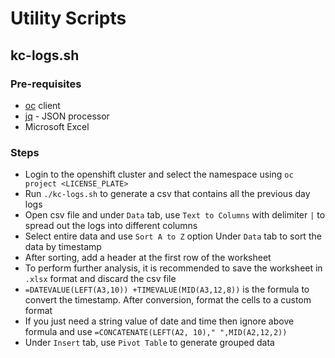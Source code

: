 # Utility Scripts

## kc-logs.sh

### Pre-requisites

- [oc](https://docs.openshift.com/container-platform/4.13/cli_reference/openshift_cli/getting-started-cli.html) client
- [jq](https://stedolan.github.io/jq/download/) - JSON processor
- Microsoft Excel

### Steps

- Login to the openshift cluster and select the namespace using `oc project <LICENSE_PLATE>`
- Run `./kc-logs.sh` to generate a csv that contains all the previous day logs
- Open csv file and under `Data` tab, use `Text to Columns` with delimiter `|` to spread out the logs into different columns
- Select entire data and use `Sort A to Z` option Under `Data` tab to sort the data by timestamp
- After sorting, add a header at the first row of the worksheet
- To perform further analysis, it is recommended to save the worksheet in `.xlsx` format and discard the csv file
- `=DATEVALUE(LEFT(A3,10)) +TIMEVALUE(MID(A3,12,8))` is the formula to convert the timestamp. After conversion, format the cells to a custom format
- If you just need a string value of date and time then ignore above formula and use `=CONCATENATE(LEFT(A2, 10)," ",MID(A2,12,2))`
- Under `Insert` tab, use `Pivot Table` to generate grouped data
